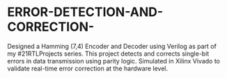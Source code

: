 # ERROR-DETECTION-AND-CORRECTION-
Designed a Hamming (7,4) Encoder and Decoder using Verilog as part of my #21RTLProjects series. This project detects and corrects single-bit errors in data transmission using parity logic. Simulated in Xilinx Vivado to validate real-time error correction at the hardware level. 

